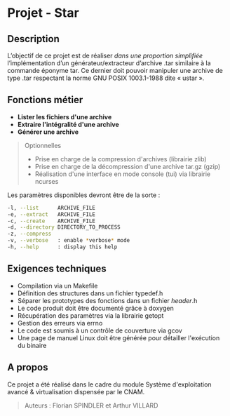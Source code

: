 # Projet - Star

## Description

L’objectif de ce projet est de réaliser *dans une proportion simplifiée* l’implémentation d’un
générateur/extracteur d’archive .tar similaire à la commande éponyme tar. Ce dernier doit pouvoir manipuler une
archive de type .tar respectant la norme GNU POSIX 1003.1-1988 dite « ustar ».

## Fonctions métier

- **Lister les fichiers d'une archive**
- **Extraire l'intégralité d'une archive**
- **Générer une archive**

> Optionnelles
> - Prise en charge de la compression d'archives (librairie zlib)
> - Prise en charge de la décompression d'une archive tar.gz (gzip)
> - Réalisation d'une interface en mode console (tui) via librairie ncurses

Les paramètres disponibles devront être de la sorte :
```bash
-l, --list		ARCHIVE_FILE
-e, --extract	ARCHIVE_FILE
-c, --create	ARCHIVE_FILE
-d, --directory DIRECTORY_TO_PROCESS
-z, --compress
-v, --verbose	: enable *verbose* mode
-h, --help		: display this help
```

## Exigences techniques

- Compilation via un Makefile
- Définition des structures dans un fichier typedef.h
- Séparer les prototypes des fonctions dans un fichier *header*.h
- Le code produit doit être documenté grâce à doxygen
- Récupération des paramètres via la librairie getopt
- Gestion des erreurs via errno
- Le code est soumis à un contrôle de couverture via gcov
- Une page de manuel Linux doit être générée pour détailler l'exécution du binaire

## A propos

Ce projet a été réalisé dans le cadre du module Système d'exploitation avancé & virtualisation dispensée par le CNAM.

> Auteurs : Florian SPINDLER et Arthur VILLARD